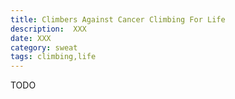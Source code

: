 ```yaml
---
title: Climbers Against Cancer Climbing For Life
description:  XXX
date: XXX
category: sweat
tags: climbing,life
---
```


TODO

